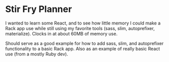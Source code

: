 # Stir Fry Planner

I wanted to learn some React, and to see how little memory I could make a Rack app use while still using my favorite tools (sass, slim, autoprefixer, materialize). Clocks in at about 60MB of memory use.

Should serve as a good example for how to add sass, slim, and autoprefixer functionality to a basic Rack app. Also as an example of really basic React use (from a mostly Ruby dev).
